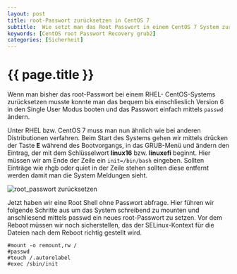 ```yaml
---
layout: post
title: root-Passwort zurücksetzen in CentOS 7
subtitle:  Wie setzt man das Root Passwort in einem CentOS 7 System zurücksetzt wenn man es vergessen hat. Es ist zwar ärgerlich aber auch kein grossen Aufwand.
keywords: [CentOS root Passwort Recovery grub2]
categories: [Sicherheit]
---
```

# {{ page.title }}

Wenn man bisher das root-Passwort bei einem RHEL- CentOS-Systems zurücksetzen musste konnte man das bequem bis einschlieslich Version 6 in den Single User Modus booten und das Passwort einfach mittels `passwd` ändern.

Unter RHEL bzw. CentOS 7 muss man nun ähnlich wie bei anderen Distributionen verfahren. Beim Start des Systems gehen wir mittels drücken der Taste **E**  während des Bootvorgangs, in das GRUB-Menü und ändern den Eintrag, der mit dem Schlüsselwort **linux16** bzw. **linuxefi** beginnt. Hier müssen wir am Ende der Zeile ein `init=/bin/bash` eingeben. Sollten Einträge wie rhgb oder quiet in der Zeile stehen sollten diese entfernt werden damit man die System Meldungen sieht.

![root_passwort zurücksetzen](https://www.elastic2ls.com/wp-content/uploads/2015/06/centos7-init-sh.png)

Jetzt haben wir eine Root Shell ohne Passwort abfrage. Hier führen wir folgende Schritte aus um das System schreibend zu mounten und anschliesend mittels passwd ein neues root-Passwort zu setzen. Vor dem Reboot müssen wir noch sicherstellen, das der SELinux-Kontext für die Dateien nach dem Reboot richtig gestellt wird.

```
#mount -o remount,rw /
#passwd
#touch /.autorelabel
#exec /sbin/init
```

